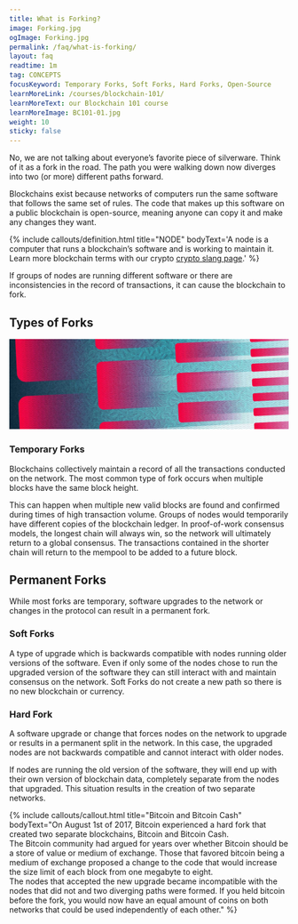 ```yaml
---
title: What is Forking?
image: Forking.jpg
ogImage: Forking.jpg
permalink: /faq/what-is-forking/
layout: faq
readtime: 1m
tag: CONCEPTS
focusKeyword: Temporary Forks, Soft Forks, Hard Forks, Open-Source
learnMoreLink: /courses/blockchain-101/
learnMoreText: our Blockchain 101 course
learnMoreImage: BC101-01.jpg
weight: 10
sticky: false
---
```

<p>No, we are not talking about everyone’s favorite piece of silverware. Think of it as a fork in the road. The path you were walking down now diverges into two (or more) different paths forward.</p>

<p>Blockchains exist because networks of computers run the same software that follows the same set of rules. The code that makes up this software on a public blockchain is open-source, meaning anyone can copy it and make any changes they want.</p>

{% include callouts/definition.html
	title="NODE"
	bodyText='A node is a computer that runs a blockchain’s software and is working to maintain it.
	Learn more blockchain terms with our crypto <a href="/posts/12/07/crypto-lingo-you-need-to-know" target="_blank">crypto slang page</a>.'
%}

<p>If groups of nodes are running different software or there are inconsistencies in the record of transactions, it can cause the blockchain to fork.</p>

<h2>Types of Forks</h2>
<img src="/assets/img/courses/blockchain-for-business/Fork-01.jpg" alt="Illustration representing forking with boxes splitting and making more boxes over and over" title="Forking">

<h3>Temporary Forks</h3>
<p>Blockchains collectively maintain a record of all the transactions conducted on the network. The most common type of fork occurs when multiple blocks have the same block height.</p>

<p>This can happen when multiple new valid blocks are found and confirmed during times of high transaction volume. Groups of nodes would temporarily have different copies of the blockchain ledger. In proof-of-work consensus models, the longest chain will always win, so the network will ultimately return to a global consensus. The transactions contained in the shorter chain will return to the mempool to be added to a future block.</p>

<h2>Permanent Forks</h2>
<p>While most forks are temporary, software upgrades to the network or changes in the protocol can result in a permanent fork.</p>

<h3>Soft Forks</h3>
<p>A type of upgrade which is backwards compatible with nodes running older versions of the software. Even if only some of the nodes chose to run the upgraded version of the software they can still interact with and maintain consensus on the network. Soft Forks do not create a new path so there is no new blockchain or currency.</p>

<h3>Hard Fork</h3>
<p>A software upgrade or change that forces nodes on the network to upgrade or results in a permanent split in the network. In this case, the upgraded nodes are not backwards compatible and cannot interact with older nodes.</p>

<p>If nodes are running the old version of the software, they will end up with their own version of blockchain data, completely separate from the nodes that upgraded. This situation results in the creation of two separate networks.</p>

{% include callouts/callout.html
   title="Bitcoin and Bitcoin Cash"
	bodyText="On August 1st of 2017, Bitcoin experienced a hard fork that created two separate blockchains, Bitcoin and Bitcoin Cash.
	<br> 
	The Bitcoin community had argued for years over whether Bitcoin should be a store of value or medium of exchange. Those that favored bitcoin being a medium of exchange 	proposed a change to the code that would increase the size limit of each block from one megabyte to eight.
	<br> 
	The nodes that accepted the new upgrade became incompatible with the nodes that did not and two diverging paths were formed. If you held bitcoin before the fork, you 	would now have an equal amount of coins on both networks that could be used independently of each other."
%}
